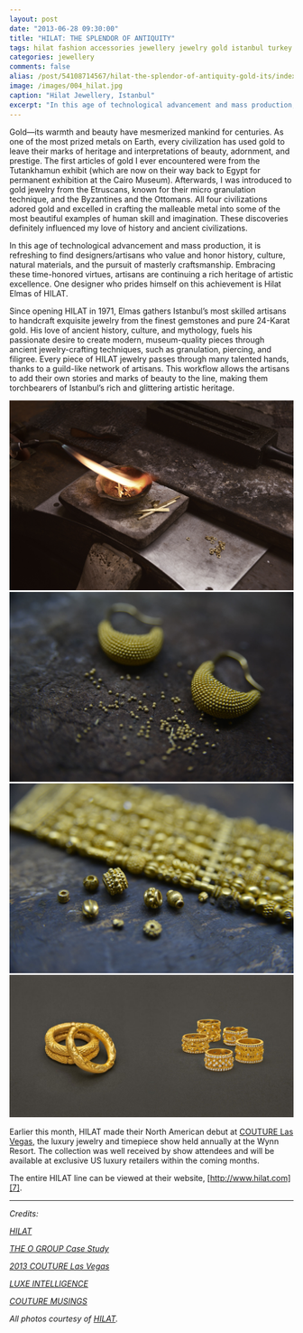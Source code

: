 ```yaml
---
layout: post
date: "2013-06-28 09:30:00"
title: "HILAT: THE SPLENDOR OF ANTIQUITY"
tags: hilat fashion accessories jewellery jewelry gold istanbul turkey artisan craftsmanship heritage tradition culture
categories: jewellery
comments: false
alias: /post/54108714567/hilat-the-splendor-of-antiquity-gold-its/index.html
image: /images/004_hilat.jpg
caption: "Hilat Jewellery, Istanbul"
excerpt: "In this age of technological advancement and mass production, it is refreshing to find designers/artisans who value and honor history, culture, natural materials, and the pursuit of masterly craftsmanship. Embracing these time-honored virtues, artisans are continuing a rich heritage of artistic excellence. One designer who prides himself on this achievement is Hilat Elmas of HILAT."
---
```

 
Gold—its warmth and beauty have mesmerized mankind for centuries. As one of the most prized metals on Earth, every civilization has used gold to leave their marks of heritage and interpretations of beauty, adornment, and prestige. The first articles of gold I ever encountered were from the Tutankhamun exhibit (which are now on their way back to Egypt for permanent exhibition at the Cairo Museum). Afterwards, I was introduced to gold jewelry from the Etruscans, known for their micro granulation technique, and the Byzantines and the Ottomans. All four civilizations adored gold and excelled in crafting the malleable metal into some of the most beautiful examples of human skill and imagination. These discoveries definitely influenced my love of history and ancient civilizations.

In this age of technological advancement and mass production, it is refreshing to find designers/artisans who value and honor history, culture, natural materials, and the pursuit of masterly craftsmanship. Embracing these time-honored virtues, artisans are continuing a rich heritage of artistic excellence. One designer who prides himself on this achievement is Hilat Elmas of HILAT.

Since opening HILAT in 1971, Elmas gathers Istanbul’s most skilled artisans to handcraft exquisite jewelry from the finest gemstones and pure 24-Karat gold. His love of ancient history, culture, and mythology, fuels his passionate desire to create modern, museum-quality pieces through ancient jewelry-crafting techniques, such as granulation, piercing, and filigree. Every piece of HILAT jewelry passes through many talented hands, thanks to a guild-like network of artisans. This workflow allows the artisans to add their own stories and marks of beauty to the line, making them torchbearers of Istanbul’s rich and glittering artistic heritage.

[![001][1]][1]
[![002][2]][2]
[![003][3]][3]
[![004][4]][4]

Earlier this month, HILAT made their North American debut at [COUTURE Las Vegas][6], the luxury jewelry and timepiece show held annually at the Wynn Resort. The collection was well received by show attendees and will be available at exclusive US luxury retailers within the coming months.

The entire HILAT line can be viewed at their website, [http://www.hilat.com][7].

----

_Credits:_

_[HILAT][8]_

_[THE O GROUP Case Study][9]_

_[2013 COUTURE Las Vegas][10]_

_[LUXE INTELLIGENCE][11]_

_[COUTURE MUSINGS][12]_

_All photos courtesy of [HILAT][8]._

   [1]: /images/001_hilat.jpg
   [2]: /images/002_hilat.jpg
   [3]: /images/003_hilat.jpg
   [4]: /images/005_hilat.jpg
   [6]: http://www.thecoutureshow.com/
   [7]: http://www.hilat.com/en
   [8]: http://hilat.com/en
   [9]: http://bit.ly/16EGScS
   [10]: http://on.fb.me/1aUi6Jl
   [11]: http://on.fb.me/128IBUg
   [12]: http://bit.ly/14eP2bQ
